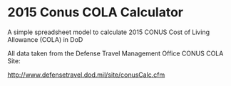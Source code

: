 # 2015 Conus COLA Calculator
A simple spreadsheet model to calculate 2015 CONUS Cost of Living Allowance (COLA) in DoD

All data taken from the Defense Travel Management Office CONUS COLA Site:

http://www.defensetravel.dod.mil/site/conusCalc.cfm


